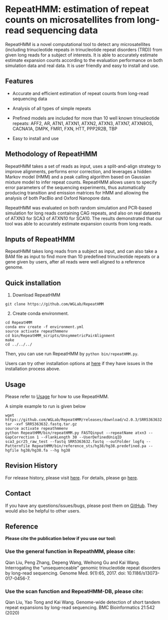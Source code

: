 # RepeatHMM: estimation of repeat counts on microsatellites from long-read sequencing data

RepeatHMM is a novel computational tool to detect any microsatellites (including trinucleotide repeats in trinucleotide repeat disorders (TRD)) from given long reads for a subject of interests. It is able to accurately estimate estimate expansion counts according to the evaluation performance on both simulation data and real data. It is user friendly and easy to install and use.

## Features

* Accurate and efficient estimation of repeat counts from long-read sequencing data

* Analysis of all types of simple repeats

* Prefined models are included for more than 10 well known trinucleotide repeats: AFF2, AR, ATN1, ATXN1, ATXN2, ATXN3, ATXN7, ATXN8OS, CACNA1A, DMPK, FMR1, FXN, HTT, PPP2R2B, TBP

* Easy to install and use

## Methodology of RepeatHMM

RepeatHMM takes a set of reads as input, uses a split-and-align strategy to improve alignments, performs error correction, and leverages a hidden Markov model (HMM) and a peak calling algorithm based on Gaussian mixture model to infer repeat counts. RepeatHMM allows users to specify error parameters of the sequencing experiments, thus automatically producing transition and emission matrices for HMM and allowing the analysis of both PacBio and Oxford Nanopore data. 

RepeatHMM was evaluated on both random simulation and PCR-based simulation for long reads containing CAG repeats, and also on real datasets of ATXN3 for SCA3 of ATXN10  for SCA10. The results demonstrated that our tool was able to accurately estimate expansion counts from long reads.

## Inputs of RepeatHMM

RepeatHMM takes long reads from a subject as input, and can also take a BAM file as input to find more than 10 predefined trinucleotide repeats or a gene given by users, after all reads were well aligned to a reference genome. 

## Quick installation

1. Download RepeatHMM

`git clone https://github.com/WGLab/RepeatHMM`

2. Create conda environment.
```
cd RepeatHMM
conda env create -f environment.yml
source activate repeathmmenv
cd bin/RepeatHMM_scripts/UnsymmetricPairAlignment
make
cd ../../../
```
Then, you can use run RepeatHMM by `python bin/repeatHMM.py`.

Users can try other installation options at [here](https://github.com/WGLab/RepeatHMM/blob/master/docs/Install.md) if they have issues in the installation process above.

## Usage

Please refer to [Usage](https://github.com/WGLab/RepeatHMM/blob/master/docs/Usage.md) for how to use RepeatHMM.

A simple example to run is given below
```
wget https://github.com/WGLab/RepeatHMM/releases/download/v2.0.3/SRR5363632.fastq.tar.gz
tar -xvf SRR5363632.fastq.tar.gz
source activate repeathmmenv
python RepeatHMM/bin/repeatHMM.py FASTQinput --repeatName atxn3 --GapCorrection 1 --FlankLength 30 --UserDefinedUniqID sca3_pcr25_raw_test --fastq SRR5363632.fastq --outFolder logfq --Patternfile RepeatHMM/bin/reference_sts/hg38/hg38.predefined.pa --hgfile hg38/hg38.fa --hg hg38 
```

## Revision History

For release history, please visit [here](https://github.com/WGLab/RepeatHMM/releases). For details, please go [here](https://github.com/WGLab/RepeatHMM/blob/master/README.md).

## Contact

If you have any questions/issues/bugs, please post them on [GitHub](https://github.com/WGLab/RepeatHMM/issues). They would also be helpful to other users. 

## Reference
**Please cite the publication below if you use our tool:**
### Use the general function in RepeathMM, please cite:
Qian Liu, Peng Zhang, Depeng Wang, Weihong Gu and Kai Wang. Interrogating the "unsequenceable" genomic trinucleotide repeat disorders by long-read sequencing. Genome Med. 9(1):65, 2017. doi: 10.1186/s13073-017-0456-7.
### Use the scan function and RepeatHMM-DB, please cite:
Qian Liu, Yao Tong and Kai Wang. Genome-wide detection of short tandem repeat expansions by long-read sequencing. BMC Bioinformatics 21:542 (2020)
